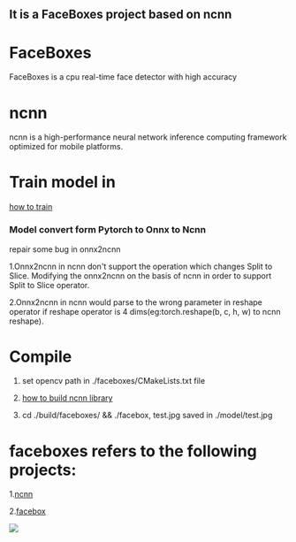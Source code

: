 ## It is a FaceBoxes project based on ncnn

#  FaceBoxes
FaceBoxes is a cpu real-time face detector with high accuracy

# ncnn
ncnn is a high-performance neural network inference computing framework optimized for mobile platforms. 

# Train model in 
[how to train](https://github.com/zisianw/FaceBoxes.PyTorch)

### Model convert form Pytorch to Onnx to Ncnn

repair some bug in onnx2ncnn

1.Onnx2ncnn in ncnn don't support the operation which changes Split to Slice. Modifying the onnx2ncnn on the basis of ncnn in order to support Split to Slice   operator.

 2.Onnx2ncnn in ncnn would parse to the wrong parameter in reshape operator if reshape operator is 4 dims(eg:torch.reshape(b, c, h, w) to ncnn reshape). 

# Compile

1. set opencv path in ./faceboxes/CMakeLists.txt file

2. [how to build ncnn library](https://github.com/Tencent/ncnn/wiki/how-to-build)

3. cd ./build/faceboxes/ && ./facebox, test.jpg saved in ./model/test.jpg

# faceboxes refers to the following projects:

1.[ncnn](https://github.com/Tencent/ncnn)

2.[facebox](https://github.com/zisianw/FaceBoxes.PyTorch)


![](https://raw.githubusercontent.com/biubug6/ncnn_faceboxes/master/model/test.jpg)

